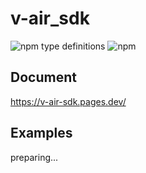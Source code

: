 # v-air_sdk

![npm type definitions](https://img.shields.io/npm/types/%40urth%2Fv-air_sdk?style=flat-square&logo=typescript&labelColor=white&link=https%3A%2F%2Fgithub.com%2Furth-inc%2Fv-air_sdk%2Fblob%2Fdevelop%2Fbuild%2Findex.d.ts)
![npm](https://img.shields.io/npm/v/%40urth%2Fv-air_sdk?style=flat-square&logo=npm&link=https%3A%2F%2Fwww.npmjs.com%2Fpackage%2F%40urth%2Fv-air_sdk)

## Document
https://v-air-sdk.pages.dev/

## Examples
preparing...